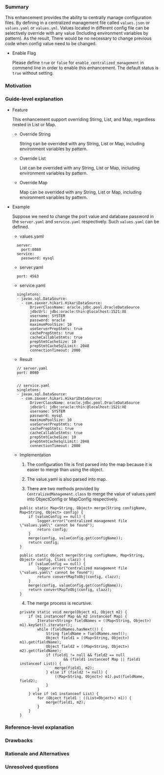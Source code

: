 ### Summary
  This enhancement provides the ability to centrally manage configuration files. By 
  defining in a centralized management file called `values.json` or `values.yaml`
  or `values.yml`. Values located in different config file can be selectively 
  override with any value (Including environment variables by pattern). As the result,
  There would be no necessary to change previous code when config value need to be 
  changed.
  
  * Enable Flag

    Please define `true` or `false` for `enable_centralized_management` in commend line in 
    order to enable this enhancement. The default status is `true` without setting.

### Motivation


### Guide-level explanation
* Feature

  This enhancement support overriding Stirng, List, and Map, regardless nested in List or Map.
  
  * Override String
  
    String can be overrided with any String, List or Map, including environment variables 
    by pattern.
    
  * Override List
  
    List can be overrided with any String, List or Map, including environment variables 
    by pattern.
    
  * Override Map
  
    Map can be overrided with any String, List or Map, including environment variables 
    by pattern.
  
* Example

  Suppose we need to change the port value and database password in the `server.yaml` 
  and `service.yaml` respectively. Such `values.yaml` can be defined.
  
  * values.yaml
  ```
    server:
      port:8080
    service:
      password: mysql

  ```
  
  * server.yaml
  ```
    port: 4563
  ```

  * service.yaml
  ```
    singletons:
    - javax.sql.DataSource:
      - com.zaxxer.hikari.HikariDataSource:
          DriverClassName: oracle.jdbc.pool.OracleDataSource
          jdbcUrl: jdbc:oracle:thin:@localhost:1521:XE
          username: SYSTEM
          password: oracle
          maximumPoolSize: 10
          useServerPrepStmts: true
          cachePrepStmts: true
          cacheCallableStmts: true
          prepStmtCacheSize: 10
          prepStmtCacheSqlLimit: 2048
          connectionTimeout: 2000
  ```
  
  * Result
  ```
    // server.yaml
    port: 8080
  
  
    // service.yaml
    singletons:
    - javax.sql.DataSource:
      - com.zaxxer.hikari.HikariDataSource:
          DriverClassName: oracle.jdbc.pool.OracleDataSource
          jdbcUrl: jdbc:oracle:thin:@localhost:1521:XE
          username: SYSTEM
          password: mysql
          maximumPoolSize: 10
          useServerPrepStmts: true
          cachePrepStmts: true
          cacheCallableStmts: true
          prepStmtCacheSize: 10
          prepStmtCacheSqlLimit: 2048
          connectionTimeout: 2000
  ```
  
  * Implementation
  
    1. The configuration file is first parsed into the map because it is easier to merge than using 
    the object.
    
    2. The value.yaml is also parsed into map.
    
    3. There are two methods provided by `CentralizedManagement.class` to merge the value of 
    values.yaml into ObjectConfig or MapConfig respectively.
    ```
    public static Map<String, Object> merge(String configName, Map<String, Object> config) {
        if (valueConfig == null) {
            logger.error("centralized management file \"values.yaml\" cannot be found");
            return config;
        }
        merge(config, valueConfig.get(configName));
        return config;
    }

    public static Object merge(String configName, Map<String, Object> config, Class clazz) {
        if (valueConfig == null) {
            logger.error("centralized management file \"values.yaml\" cannot be found");
            return convertMapToObj(config, clazz);
        }
        merge(config, valueConfig.get(configName));
        return convertMapToObj(config, clazz);
    }
    ```
    4. The merge process is recursive.
    ```
    private static void merge(Object m1, Object m2) {
        if (m1 instanceof Map && m2 instanceof Map) {
            Iterator<String> fieldNames = ((Map<String, Object>) m1).keySet().iterator();
            while (fieldNames.hasNext()) {
                String fieldName = fieldNames.next();
                Object field1 = ((Map<String, Object>) m1).get(fieldName);
                Object field2 = ((Map<String, Object>) m2).get(fieldName);
                if (field1 != null && field2 == null
                        && (field1 instanceof Map || field1 instanceof List)) {
                    merge(field1, m2);
                } else if (field2 != null) {
                    ((Map<String, Object>) m1).put(fieldName, field2);
                }
            }
        } else if (m1 instanceof List) {
            for (Object field1 : ((List<Object>) m1)) {
                merge(field1, m2);
            }
        }
    }
    ```
    
      
### Reference-level explanation


### Drawbacks


### Rationale and Alternatives


### Unresolved questions

